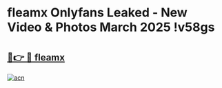 # fleamx Onlyfans Leaked - New Video & Photos March 2025 !v58gs

# <h2><a href="https://dwxx1q.iuczelnia.edu.pl?title=fleamx&ref=v58gs">🔗👉 🔴 fleamx</a></h2>

[![acn](https://github.com/user-attachments/assets/0f9c940e-d8b0-45ae-aac7-cd30a18b3e1c)](https://dwxx1q.iuczelnia.edu.pl?title=fleamx&ref=v58gs)

